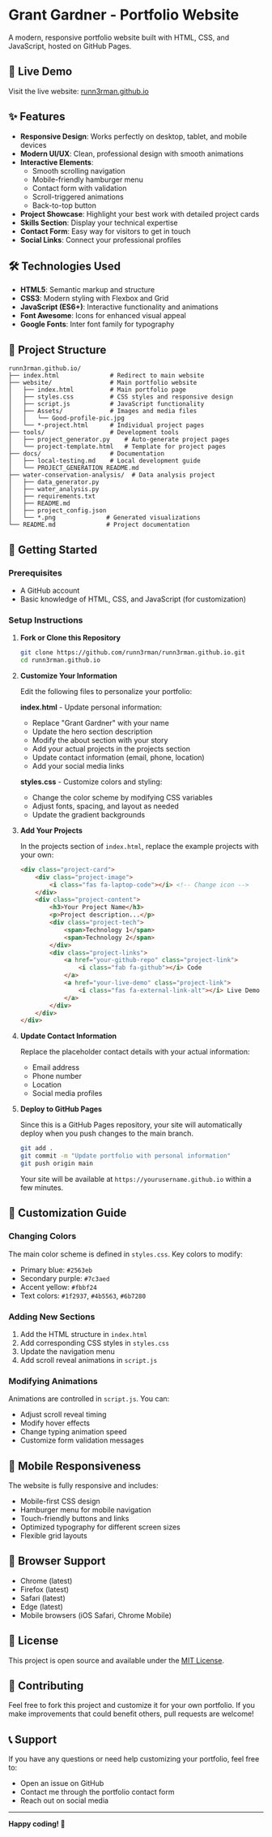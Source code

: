 # Grant Gardner - Portfolio Website

A modern, responsive portfolio website built with HTML, CSS, and JavaScript, hosted on GitHub Pages.

## 🚀 Live Demo

Visit the live website: [runn3rman.github.io](https://runn3rman.github.io)

## ✨ Features

- **Responsive Design**: Works perfectly on desktop, tablet, and mobile devices
- **Modern UI/UX**: Clean, professional design with smooth animations
- **Interactive Elements**: 
  - Smooth scrolling navigation
  - Mobile-friendly hamburger menu
  - Contact form with validation
  - Scroll-triggered animations
  - Back-to-top button
- **Project Showcase**: Highlight your best work with detailed project cards
- **Skills Section**: Display your technical expertise
- **Contact Form**: Easy way for visitors to get in touch
- **Social Links**: Connect your professional profiles

## 🛠️ Technologies Used

- **HTML5**: Semantic markup and structure
- **CSS3**: Modern styling with Flexbox and Grid
- **JavaScript (ES6+)**: Interactive functionality and animations
- **Font Awesome**: Icons for enhanced visual appeal
- **Google Fonts**: Inter font family for typography

## 📁 Project Structure

```
runn3rman.github.io/
├── index.html              # Redirect to main website
├── website/                # Main portfolio website
│   ├── index.html          # Main portfolio page
│   ├── styles.css          # CSS styles and responsive design
│   ├── script.js           # JavaScript functionality
│   ├── Assets/             # Images and media files
│   │   └── Good-profile-pic.jpg
│   └── *-project.html      # Individual project pages
├── tools/                  # Development tools
│   ├── project_generator.py    # Auto-generate project pages
│   └── project-template.html   # Template for project pages
├── docs/                   # Documentation
│   ├── local-testing.md    # Local development guide
│   └── PROJECT_GENERATION_README.md
├── water-conservation-analysis/  # Data analysis project
│   ├── data_generator.py
│   ├── water_analysis.py
│   ├── requirements.txt
│   ├── README.md
│   ├── project_config.json
│   └── *.png              # Generated visualizations
└── README.md              # Project documentation
```

## 🚀 Getting Started

### Prerequisites

- A GitHub account
- Basic knowledge of HTML, CSS, and JavaScript (for customization)

### Setup Instructions

1. **Fork or Clone this Repository**
   ```bash
   git clone https://github.com/runn3rman/runn3rman.github.io.git
   cd runn3rman.github.io
   ```

2. **Customize Your Information**
   
   Edit the following files to personalize your portfolio:

   **index.html** - Update personal information:
   - Replace "Grant Gardner" with your name
   - Update the hero section description
   - Modify the about section with your story
   - Add your actual projects in the projects section
   - Update contact information (email, phone, location)
   - Add your social media links

   **styles.css** - Customize colors and styling:
   - Change the color scheme by modifying CSS variables
   - Adjust fonts, spacing, and layout as needed
   - Update the gradient backgrounds

3. **Add Your Projects**
   
   In the projects section of `index.html`, replace the example projects with your own:
   ```html
   <div class="project-card">
       <div class="project-image">
           <i class="fas fa-laptop-code"></i> <!-- Change icon -->
       </div>
       <div class="project-content">
           <h3>Your Project Name</h3>
           <p>Project description...</p>
           <div class="project-tech">
               <span>Technology 1</span>
               <span>Technology 2</span>
           </div>
           <div class="project-links">
               <a href="your-github-repo" class="project-link">
                   <i class="fab fa-github"></i> Code
               </a>
               <a href="your-live-demo" class="project-link">
                   <i class="fas fa-external-link-alt"></i> Live Demo
               </a>
           </div>
       </div>
   </div>
   ```

4. **Update Contact Information**
   
   Replace the placeholder contact details with your actual information:
   - Email address
   - Phone number
   - Location
   - Social media profiles

5. **Deploy to GitHub Pages**
   
   Since this is a GitHub Pages repository, your site will automatically deploy when you push changes to the main branch.

   ```bash
   git add .
   git commit -m "Update portfolio with personal information"
   git push origin main
   ```

   Your site will be available at `https://yourusername.github.io` within a few minutes.

## 🎨 Customization Guide

### Changing Colors

The main color scheme is defined in `styles.css`. Key colors to modify:
- Primary blue: `#2563eb`
- Secondary purple: `#7c3aed`
- Accent yellow: `#fbbf24`
- Text colors: `#1f2937`, `#4b5563`, `#6b7280`

### Adding New Sections

1. Add the HTML structure in `index.html`
2. Add corresponding CSS styles in `styles.css`
3. Update the navigation menu
4. Add scroll reveal animations in `script.js`

### Modifying Animations

Animations are controlled in `script.js`. You can:
- Adjust scroll reveal timing
- Modify hover effects
- Change typing animation speed
- Customize form validation messages

## 📱 Mobile Responsiveness

The website is fully responsive and includes:
- Mobile-first CSS design
- Hamburger menu for mobile navigation
- Touch-friendly buttons and links
- Optimized typography for different screen sizes
- Flexible grid layouts

## 🔧 Browser Support

- Chrome (latest)
- Firefox (latest)
- Safari (latest)
- Edge (latest)
- Mobile browsers (iOS Safari, Chrome Mobile)

## 📄 License

This project is open source and available under the [MIT License](LICENSE).

## 🤝 Contributing

Feel free to fork this project and customize it for your own portfolio. If you make improvements that could benefit others, pull requests are welcome!

## 📞 Support

If you have any questions or need help customizing your portfolio, feel free to:
- Open an issue on GitHub
- Contact me through the portfolio contact form
- Reach out on social media

---

**Happy coding! 🚀**